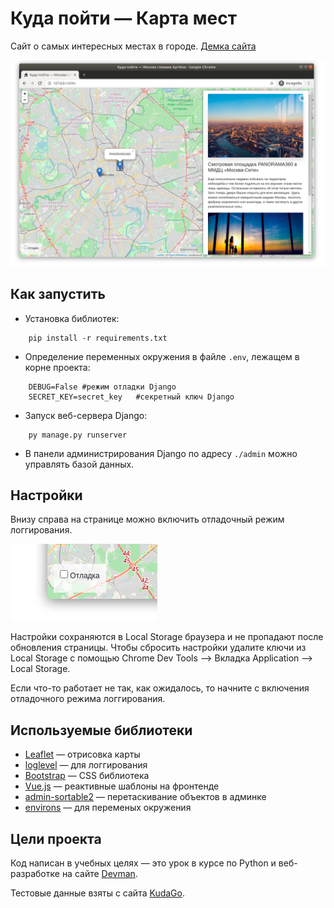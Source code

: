 # Куда пойти — Карта мест

Cайт о самых интересных местах в городе. [Демка сайта](https://devmanorg.github.io/where-to-go-frontend/)

![&#x41A;&#x443;&#x434;&#x430; &#x43F;&#x43E;&#x439;&#x442;&#x438;](/site.png)

## Как запустить

* Установка библиотек:
```commandline
    pip install -r requirements.txt
```
* Определение переменных окружения в файле `.env`, лежащем в корне проекта:
```dotenv
    DEBUG=False #режим отладки Django
    SECRET_KEY=secret_key   #секретный ключ Django
```
* Запуск веб-сервера Django:
```commandline
    py manage.py runserver
```
* В панели администрирования Django по адресу `./admin` можно управлять базой данных.

## Настройки

Внизу справа на странице можно включить отладочный режим логгирования.

![debug mode](/debug-option.png)

Настройки сохраняются в Local Storage браузера и не пропадают после обновления страницы. Чтобы сбросить настройки удалите ключи из Local Storage с помощью Chrome Dev Tools —&gt; Вкладка Application —&gt; Local Storage.

Если что-то работает не так, как ожидалось, то начните с включения отладочного режима логгирования.

<a href="#" id="data-sources"></a>

## Используемые библиотеки

* [Leaflet](https://leafletjs.com/) — отрисовка карты
* [loglevel](https://www.npmjs.com/package/loglevel) — для логгирования
* [Bootstrap](https://getbootstrap.com/) — CSS библиотека
* [Vue.js](https://ru.vuejs.org/) — реактивные шаблоны на фронтенде
* [admin-sortable2](https://django-admin-sortable2.readthedocs.io/en/latest/) — перетаскивание объектов в админке
* [environs](https://pypi.org/project/environs/#usage-with-django) — для переменых окружения

## Цели проекта

Код написан в учебных целях — это урок в курсе по Python и веб-разработке на сайте [Devman](https://dvmn.org).

Тестовые данные взяты с сайта [KudaGo](https://kudago.com).

